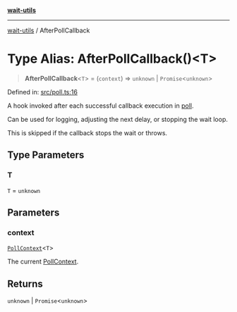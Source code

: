 [**wait-utils**](../README.md)

***

[wait-utils](../globals.md) / AfterPollCallback

# Type Alias: AfterPollCallback()\<T\>

> **AfterPollCallback**\<`T`\> = (`context`) => `unknown` \| `Promise`\<`unknown`\>

Defined in: [src/poll.ts:16](https://github.com/havelessbemore/wait-utils/blob/94ef6d42235298b430e9e2477787e6cf7d01d527/src/poll.ts#L16)

A hook invoked after each successful callback execution in [poll](../functions/poll.md).

Can be used for logging, adjusting the next delay, or stopping the wait loop.

This is skipped if the callback stops the wait or throws.

## Type Parameters

### T

`T` = `unknown`

## Parameters

### context

[`PollContext`](../interfaces/PollContext.md)\<`T`\>

The current [PollContext](../interfaces/PollContext.md).

## Returns

`unknown` \| `Promise`\<`unknown`\>
